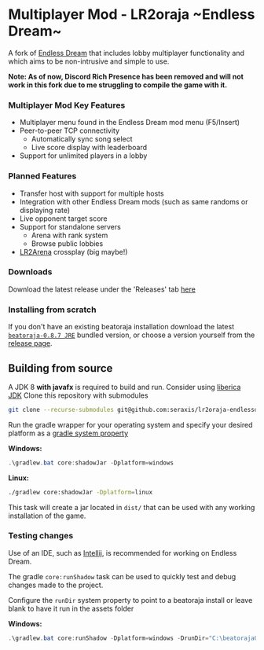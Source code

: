 # Multiplayer Mod - LR2oraja \~Endless Dream\~
A fork of [Endless Dream](https://github.com/seraxis/lr2oraja-endlessdream) that includes lobby multiplayer functionality and which aims to be non-intrusive and simple to use.

**Note: As of now, Discord Rich Presence has been removed and will not work in this fork due to me struggling to compile the game with it.**

### Multiplayer Mod Key Features
* Multiplayer menu found in the Endless Dream mod menu (F5/Insert)
* Peer-to-peer TCP connectivity
  * Automatically sync song select
  * Live score display with leaderboard
* Support for unlimited players in a lobby

### Planned Features
* Transfer host with support for multiple hosts
* Integration with other Endless Dream mods (such as same randoms or displaying rate)
* Live opponent target score
* Support for standalone servers
    * Arena with rank system
    * Browse public lobbies
* [LR2Arena](https://github.com/SayakaIsBaka/LR2Arena) crossplay (big maybe!)

### Downloads
Download the latest release under the 'Releases' tab [here](https://github.com/TylerKeonine/lr2oraja-endlessdream/releases)

### Installing from scratch
If you don't have an existing beatoraja installation download the latest [`beatoraja-0.8.7 JRE`](https://mocha-repository.info/download/beatoraja0.8.7-jre-win64.zip) bundled version, or choose a version yourself from the [release page](https://mocha-repository.info/download.php).

## Building from source
A JDK 8 **with javafx** is required to build and run. Consider using [liberica JDK](https://bell-sw.com/pages/downloads/#jdk-8-lts)
Clone this repository with submodules
```sh
git clone --recurse-submodules git@github.com:seraxis/lr2oraja-endlessdream.git
```
Run the gradle wrapper for your operating system and specify your desired platform as a [gradle system property](https://docs.gradle.org/current/userguide/build_environment.html#sec:gradle_system_properties)

**Windows:**
```powershell
.\gradlew.bat core:shadowJar -Dplatform=windows
```
**Linux:**
```sh
./gradlew core:shadowJar -Dplatform=linux
```

This task will create a jar located in `dist/` that can be used with any working installation of the game.
### Testing changes
Use of an IDE, such as [Intellij](https://www.jetbrains.com/idea/download/other.html), is recommended for working on Endless Dream.

The gradle `core:runShadow` task can be used to quickly test and debug changes made to the project.

Configure the `runDir` system property to point to a beatoraja install or leave blank to have it run in the assets folder

**Windows:**
```powershell
.\gradlew.bat core:runShadow -Dplatform=windows -DrunDir="C:\beatoraja0.8.7"
```
